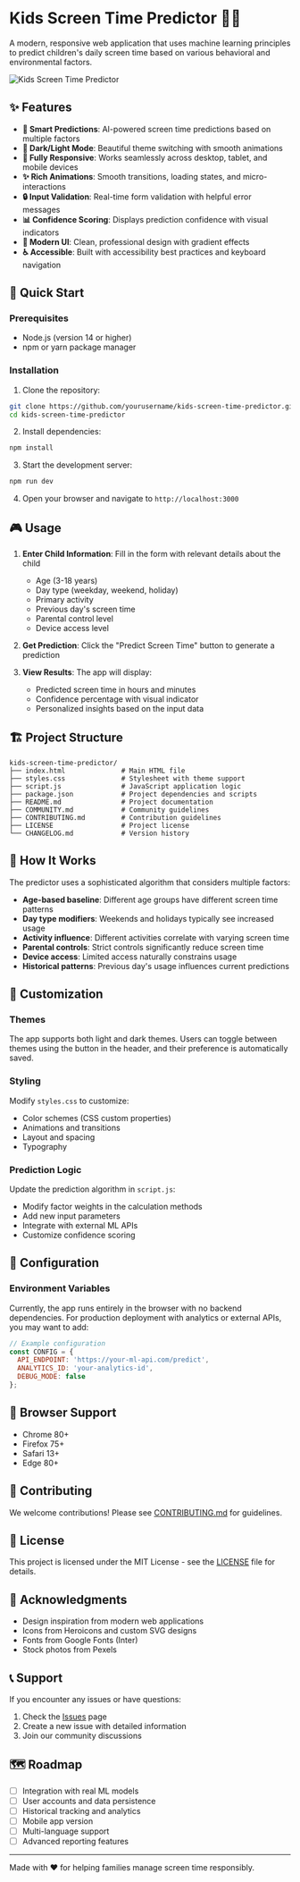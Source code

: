 # Kids Screen Time Predictor 📱⏰

A modern, responsive web application that uses machine learning principles to predict children's daily screen time based on various behavioral and environmental factors.

![Kids Screen Time Predictor](https://images.pexels.com/photos/4144923/pexels-photo-4144923.jpeg?auto=compress&cs=tinysrgb&w=1200&h=400&fit=crop)

## ✨ Features

- **🎯 Smart Predictions**: AI-powered screen time predictions based on multiple factors
- **🌙 Dark/Light Mode**: Beautiful theme switching with smooth animations
- **📱 Fully Responsive**: Works seamlessly across desktop, tablet, and mobile devices
- **✨ Rich Animations**: Smooth transitions, loading states, and micro-interactions
- **🔒 Input Validation**: Real-time form validation with helpful error messages
- **📊 Confidence Scoring**: Displays prediction confidence with visual indicators
- **🎨 Modern UI**: Clean, professional design with gradient effects
- **♿ Accessible**: Built with accessibility best practices and keyboard navigation

## 🚀 Quick Start

### Prerequisites

- Node.js (version 14 or higher)
- npm or yarn package manager

### Installation

1. Clone the repository:
```bash
git clone https://github.com/yourusername/kids-screen-time-predictor.git
cd kids-screen-time-predictor
```

2. Install dependencies:
```bash
npm install
```

3. Start the development server:
```bash
npm run dev
```

4. Open your browser and navigate to `http://localhost:3000`

## 🎮 Usage

1. **Enter Child Information**: Fill in the form with relevant details about the child
   - Age (3-18 years)
   - Day type (weekday, weekend, holiday)
   - Primary activity
   - Previous day's screen time
   - Parental control level
   - Device access level

2. **Get Prediction**: Click the "Predict Screen Time" button to generate a prediction

3. **View Results**: The app will display:
   - Predicted screen time in hours and minutes
   - Confidence percentage with visual indicator
   - Personalized insights based on the input data

## 🏗️ Project Structure

```
kids-screen-time-predictor/
├── index.html              # Main HTML file
├── styles.css              # Stylesheet with theme support
├── script.js               # JavaScript application logic
├── package.json            # Project dependencies and scripts
├── README.md               # Project documentation
├── COMMUNITY.md            # Community guidelines
├── CONTRIBUTING.md         # Contribution guidelines
├── LICENSE                 # Project license
└── CHANGELOG.md            # Version history
```

## 🧠 How It Works

The predictor uses a sophisticated algorithm that considers multiple factors:

- **Age-based baseline**: Different age groups have different screen time patterns
- **Day type modifiers**: Weekends and holidays typically see increased usage
- **Activity influence**: Different activities correlate with varying screen time
- **Parental controls**: Strict controls significantly reduce screen time
- **Device access**: Limited access naturally constrains usage
- **Historical patterns**: Previous day's usage influences current predictions

## 🎨 Customization

### Themes
The app supports both light and dark themes. Users can toggle between themes using the button in the header, and their preference is automatically saved.

### Styling
Modify `styles.css` to customize:
- Color schemes (CSS custom properties)
- Animations and transitions
- Layout and spacing
- Typography

### Prediction Logic
Update the prediction algorithm in `script.js`:
- Modify factor weights in the calculation methods
- Add new input parameters
- Integrate with external ML APIs
- Customize confidence scoring

## 🔧 Configuration

### Environment Variables
Currently, the app runs entirely in the browser with no backend dependencies. For production deployment with analytics or external APIs, you may want to add:

```javascript
// Example configuration
const CONFIG = {
  API_ENDPOINT: 'https://your-ml-api.com/predict',
  ANALYTICS_ID: 'your-analytics-id',
  DEBUG_MODE: false
};
```

## 📱 Browser Support

- Chrome 80+
- Firefox 75+
- Safari 13+
- Edge 80+

## 🤝 Contributing

We welcome contributions! Please see [CONTRIBUTING.md](CONTRIBUTING.md) for guidelines.

## 📄 License

This project is licensed under the MIT License - see the [LICENSE](LICENSE) file for details.

## 🙏 Acknowledgments

- Design inspiration from modern web applications
- Icons from Heroicons and custom SVG designs
- Fonts from Google Fonts (Inter)
- Stock photos from Pexels

## 📞 Support

If you encounter any issues or have questions:

1. Check the [Issues](https://github.com/yourusername/kids-screen-time-predictor/issues) page
2. Create a new issue with detailed information
3. Join our community discussions

## 🗺️ Roadmap

- [ ] Integration with real ML models
- [ ] User accounts and data persistence
- [ ] Historical tracking and analytics
- [ ] Mobile app version
- [ ] Multi-language support
- [ ] Advanced reporting features

---

Made with ❤️ for helping families manage screen time responsibly.